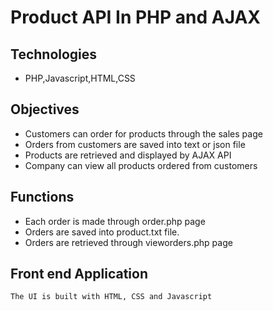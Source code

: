 # Product API In PHP and AJAX

## Technologies

* PHP,Javascript,HTML,CSS

## Objectives
* Customers can order for products through the sales page
* Orders from customers are saved into text or json file 
* Products are retrieved and displayed by AJAX API 
* Company can view all products ordered from customers

## Functions
* Each order is made through order.php page 
* Orders are saved into product.txt file.
* Orders are retrieved through vieworders.php page
## Front end Application

```
The UI is built with HTML, CSS and Javascript
```
